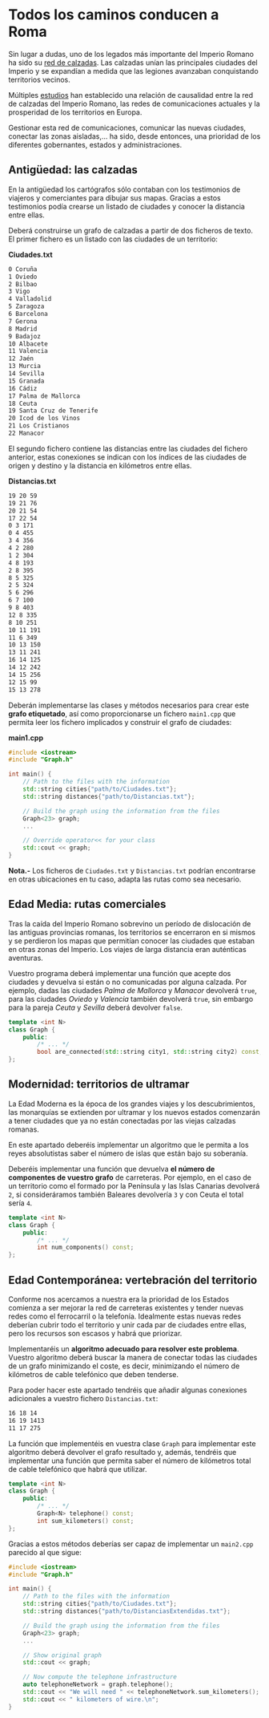 
Todos los caminos conducen a Roma
=================================

Sin lugar a dudas, uno de los legados más importante del Imperio Romano
ha sido su [red de calzadas](https://www.rtve.es/television/20210128/ingenieria-romana-vuelve-2-nuevos-capitulos/2069341.shtml).
Las calzadas unían las principales ciudades
del Imperio y se expandían a medida que las legiones avanzaban conquistando
territorios vecinos. 

Múltiples [estudios](https://web.econ.ku.dk/pabloselaya/papers/RomanRoads.pdf)
han establecido una relación de causalidad entre la red
de calzadas del Imperio Romano, las redes de comunicaciones actuales y la
prosperidad de los territorios en Europa.

Gestionar esta red de comunicaciones, comunicar las nuevas ciudades, conectar
las zonas aisladas,... ha sido, desde entonces, una prioridad de los 
diferentes gobernantes, estados y administraciones.


Antigüedad: las calzadas
------------------------

En la antigüedad los cartógrafos sólo contaban con los testimonios de viajeros y
comerciantes para dibujar sus mapas. Gracias a estos testimonios podía crearse
un listado de ciudades y conocer la distancia entre ellas.

Deberá construirse un grafo de calzadas a partir de dos ficheros de texto. El
primer fichero es un listado con las ciudades de un territorio:

**Ciudades.txt**
```txt
0 Coruña
1 Oviedo
2 Bilbao
3 Vigo
4 Valladolid
5 Zaragoza
6 Barcelona
7 Gerona
8 Madrid
9 Badajoz
10 Albacete
11 Valencia
12 Jaén
13 Murcia
14 Sevilla
15 Granada
16 Cádiz
17 Palma de Mallorca
18 Ceuta
19 Santa Cruz de Tenerife
20 Icod de los Vinos
21 Los Cristianos
22 Manacor
```

El segundo fichero contiene las distancias entre las ciudades del fichero anterior,
estas conexiones se indican con los índices de las ciudades de origen y destino y
la distancia en kilómetros entre ellas. 

**Distancias.txt**
```txt
19 20 59
19 21 76
20 21 54
17 22 54
0 3 171
0 4 455
3 4 356
4 2 280
1 2 304
4 8 193
2 8 395
8 5 325
2 5 324
5 6 296
6 7 100
9 8 403
12 8 335
8 10 251
10 11 191
11 6 349
10 13 150
13 11 241
16 14 125
14 12 242
14 15 256
12 15 99
15 13 278
```

Deberán implementarse las clases y métodos necesarios para crear este **grafo etiquetado**,
así como proporcionarse un fichero `main1.cpp` que permita leer los fichero implicados y
construir el grafo de ciudades:

**main1.cpp**
```cpp
#include <iostream>
#include "Graph.h"

int main() {
    // Path to the files with the information
    std::string cities{"path/to/Ciudades.txt"};
    std::string distances{"path/to/Distancias.txt"};

    // Build the graph using the information from the files
    Graph<23> graph;
    ...

    // Override operator<< for your class
    std::cout << graph;
}
```

**Nota.-** Los ficheros de `Ciudades.txt` y `Distancias.txt` podrían encontrarse
en otras ubicaciones en tu caso, adapta las rutas como sea necesario.


Edad Media: rutas comerciales
-----------------------------

Tras la caída del Imperio Romano sobrevino un período de dislocación de las
antiguas provincias romanas, los territorios se encerraron en si mismos y se 
perdieron los mapas que permitían conocer las ciudades que estaban en otras
zonas del Imperio. Los viajes de larga distancia eran auténticas aventuras. 

Vuestro programa deberá implementar una función que acepte dos ciudades y
devuelva si están o no comunicadas por alguna calzada. Por ejemplo, dadas las ciudades
_Palma de Mallorca_ y _Manacor_ devolverá `true`, para las ciudades _Oviedo_ y _Valencia_
también devolverá `true`, sin embargo para la pareja _Ceuta_ y _Sevilla_
deberá devolver `false`.

```cpp
template <int N>
class Graph {
    public:
        /* ... */
        bool are_connected(std::string city1, std::string city2) const;
};
```


Modernidad: territorios de ultramar
-----------------------------------

La Edad Moderna es la época de los grandes viajes y los descubrimientos, las
monarquías se extienden por ultramar y los nuevos estados comenzarán a tener
ciudades que ya no están conectadas por las viejas calzadas romanas.

En este apartado deberéis implementar un algoritmo que le permita a los reyes
absolutistas saber el número de islas que están bajo su soberanía. 

Deberéis implementar una función que devuelva **el número de componentes de
vuestro grafo** de carreteras. Por ejemplo, en el caso de un territorio como el
formado por la Península y las Islas Canarias devolverá `2`, si consideráramos
también Baleares devolvería `3` y con Ceuta el total sería `4`. 

```cpp
template <int N>
class Graph {
    public:
        /* ... */
        int num_components() const;
};
```

Edad Contemporánea: vertebración del territorio
-----------------------------------------------

Conforme nos acercamos a nuestra era la prioridad de los Estados comienza a ser
mejorar la red de carreteras existentes y tender nuevas redes como el ferrocarril
o la telefonía. Idealmente estas nuevas redes deberían cubrir todo el territorio
y unir cada par de ciudades entre ellas, pero los recursos son escasos y habrá que
priorizar.

Implementaréis un **algoritmo adecuado para resolver este problema**. Vuestro algoritmo
deberá buscar la manera de conectar todas las ciudades de un grafo minimizando el
coste, es decir, minimizando el número de kilómetros de cable telefónico que
deben tenderse.

Para poder hacer este apartado tendréis que añadir algunas conexiones adicionales a
vuestro fichero `Distancias.txt`:

```txt
16 18 14
16 19 1413
11 17 275 
```

La función que implementéis en vuestra clase `Graph` para implementar este algoritmo
deberá devolver el grafo resultado y, además, tendréis que implementar una función que
permita saber el número de kilómetros total de cable telefónico que habrá que
utilizar.

```cpp
template <int N>
class Graph {
    public:
        /* ... */
        Graph<N> telephone() const;
        int sum_kilometers() const;
};
```

Gracias a estos métodos deberías ser capaz de implementar un `main2.cpp` parecido
al que sigue:

```cpp
#include <iostream>
#include "Graph.h"

int main() {
    // Path to the files with the information
    std::string cities{"path/to/Ciudades.txt"};
    std::string distances{"path/to/DistanciasExtendidas.txt"};

    // Build the graph using the information from the files
    Graph<23> graph;
    ...

    // Show original graph
    std::cout << graph;

    // Now compute the telephone infrastructure
    auto telephoneNetwork = graph.telephone();
    std::cout << "We will need " << telephoneNetwork.sum_kilometers();
    std::cout << " kilometers of wire.\n";
}
```

